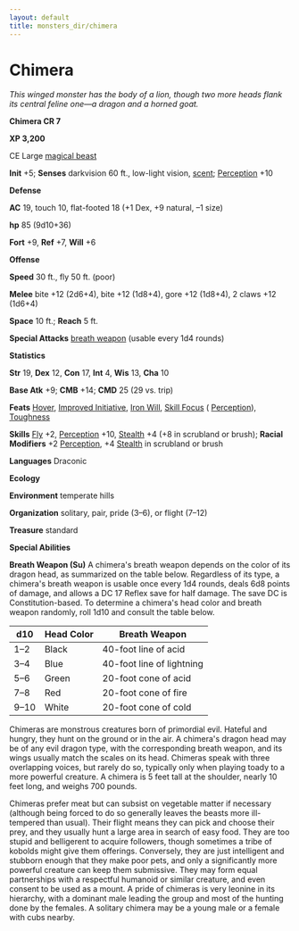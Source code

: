 ```yaml
---
layout: default
title: monsters_dir/chimera
---
```

# Chimera

_This winged monster has the body of a lion, though two more heads flank its central feline one—a dragon and a horned goat._

**Chimera CR 7**

**XP 3,200**

CE Large [magical beast](../creatureTypes#_magical-beast)

**Init** +5; **Senses** darkvision 60 ft., low-light vision, [scent](../universalMonsterRules#_scent); [Perception](../../skills_dir/perception#_perception) +10

**Defense**

**AC** 19, touch 10, flat-footed 18 (+1 Dex, +9 natural, –1 size)

**hp** 85 (9d10+36)

**Fort** +9, **Ref** +7, **Will** +6

**Offense**

**Speed** 30 ft., fly 50 ft. (poor)

**Melee** bite +12 (2d6+4), bite +12 (1d8+4), gore +12 (1d8+4), 2 claws +12 (1d6+4)

**Space** 10 ft.; **Reach** 5 ft.

**Special Attacks** [breath weapon](../universalMonsterRules#_breath-weapon) (usable every 1d4 rounds)

**Statistics**

**Str** 19, **Dex** 12, **Con** 17, **Int** 4, **Wis** 13, **Cha** 10

**Base Atk** +9; **CMB** +14; **CMD** 25 (29 vs. trip)

**Feats** [Hover](../monsterFeats#_hover), [Improved Initiative](../../feats#_improved-initiative), [Iron Will](../../feats#_iron-will), [Skill Focus](../../feats#_skill-focus) ( [Perception](../../skills_dir/perception#_perception)), [Toughness](../../feats#_toughness)

**Skills** [Fly](../../skills_dir/fly#_fly) +2, [Perception](../../skills_dir/perception#_perception) +10, [Stealth](../../skills_dir/stealth#_stealth) +4 (+8 in scrubland or brush); **Racial Modifiers** +2 [Perception](../../skills_dir/perception#_perception), +4 [Stealth](../../skills_dir/stealth#_stealth) in scrubland or brush

**Languages** Draconic

**Ecology**

**Environment** temperate hills

**Organization** solitary, pair, pride (3–6), or flight (7–12)

**Treasure** standard

**Special Abilities**

**Breath Weapon (Su)** A chimera's breath weapon depends on the color of its dragon head, as summarized on the table below. Regardless of its type, a chimera's breath weapon is usable once every 1d4 rounds, deals 6d8 points of damage, and allows a DC 17 Reflex save for half damage. The save DC is Constitution-based. To determine a chimera's head color and breath weapon randomly, roll 1d10 and consult the table below.

  
  

| d10 | Head Color | Breath Weapon |
| --- | --- | --- |
| 1–2 | Black | 40-foot line of acid |
| 3–4 | Blue | 40-foot line of lightning |
| 5–6 | Green | 20-foot cone of acid |
| 7–8 | Red | 20-foot cone of fire |
| 9–10 | White | 20-foot cone of cold |

Chimeras are monstrous creatures born of primordial evil. Hateful and hungry, they hunt on the ground or in the air. A chimera's dragon head may be of any evil dragon type, with the corresponding breath weapon, and its wings usually match the scales on its head. Chimeras speak with three overlapping voices, but rarely do so, typically only when playing toady to a more powerful creature. A chimera is 5 feet tall at the shoulder, nearly 10 feet long, and weighs 700 pounds.

Chimeras prefer meat but can subsist on vegetable matter if necessary (although being forced to do so generally leaves the beasts more ill-tempered than usual). Their flight means they can pick and choose their prey, and they usually hunt a large area in search of easy food. They are too stupid and belligerent to acquire followers, though sometimes a tribe of kobolds might give them offerings. Conversely, they are just intelligent and stubborn enough that they make poor pets, and only a significantly more powerful creature can keep them submissive. They may form equal partnerships with a respectful humanoid or similar creature, and even consent to be used as a mount. A pride of chimeras is very leonine in its hierarchy, with a dominant male leading the group and most of the hunting done by the females. A solitary chimera may be a young male or a female with cubs nearby.

